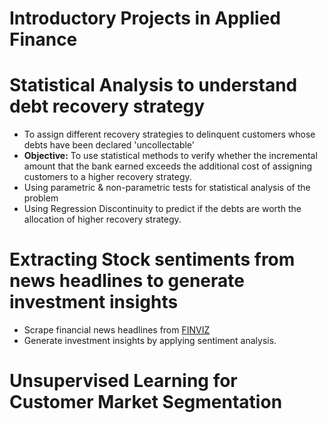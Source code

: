  # Introductory Projects in Applied Finance
 
 # Statistical Analysis to understand debt recovery strategy
  - To assign different recovery strategies to delinquent customers whose debts have been declared 'uncollectable'
  - **Objective:** To use statistical methods to verify whether the incremental amount that the bank earned exceeds 
   the additional cost of assigning customers to a higher recovery strategy.
  - Using parametric & non-parametric tests for statistical analysis of the problem
  - Using Regression Discontinuity to predict if the debts are worth the allocation of higher recovery strategy.
 
 # Extracting Stock sentiments from news headlines to generate investment insights
  - Scrape financial news headlines from [FINVIZ](https://www.finviz.com/)
  - Generate investment insights by applying sentiment analysis.
  
 # Unsupervised Learning for Customer Market Segmentation
